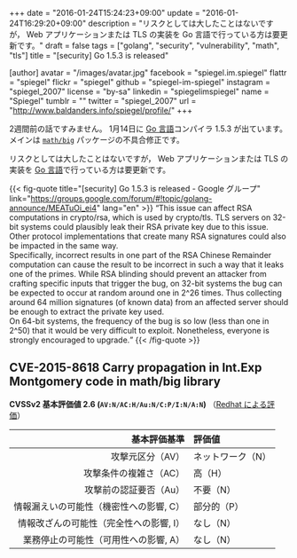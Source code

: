 +++
date = "2016-01-24T15:24:23+09:00"
update = "2016-01-24T16:29:20+09:00"
description = "リスクとしては大したことはないですが， Web アプリケーションまたは TLS の実装を Go 言語で行っている方は要更新です。"
draft = false
tags = ["golang", "security", "vulnerability", "math", "tls"]
title = "[security] Go 1.5.3 is released"

[author]
  avatar = "/images/avatar.jpg"
  facebook = "spiegel.im.spiegel"
  flattr = "spiegel"
  flickr = "spiegel"
  github = "spiegel-im-spiegel"
  instagram = "spiegel_2007"
  license = "by-sa"
  linkedin = "spiegelimspiegel"
  name = "Spiegel"
  tumblr = ""
  twitter = "spiegel_2007"
  url = "http://www.baldanders.info/spiegel/profile/"
+++

2週間前の話ですみません。
1月14日に [Go 言語]コンパイラ 1.5.3 が出ています。
メインは [`math/big`] パッケージの不具合修正です。

リスクとしては大したことはないですが， Web アプリケーションまたは TLS の実装を [Go 言語]で行っている方は要更新です。

{{< fig-quote title="[security] Go 1.5.3 is released - Google グループ" link="https://groups.google.com/forum/#!topic/golang-announce/MEATuOi_ei4" lang="en" >}}
<q>This issue can affect RSA computations in crypto/rsa, which is used by crypto/tls. TLS servers on 32-bit systems could plausibly leak their RSA private key due to this issue. Other protocol implementations that create many RSA signatures could also be impacted in the same way.<br>
Specifically, incorrect results in one part of the RSA Chinese Remainder computation can cause the result to be incorrect in such a way that it leaks one of the primes. While RSA blinding should prevent an attacker from crafting specific inputs that trigger the bug, on 32-bit systems the bug can be expected to occur at random around one in 2^26 times. Thus collecting around 64 million signatures (of known data) from an affected server should be enough to extract the private key used.<br>
On 64-bit systems, the frequency of the bug is so low (less than one in 2^50) that it would be very difficult to exploit. Nonetheless, everyone is strongly encouraged to upgrade.</q>
{{< /fig-quote >}}

## CVE-2015-8618 Carry propagation in Int.Exp Montgomery code in math/big library

**CVSSv2 基本評価値 2.6 (`AV:N/AC:H/Au:N/C:P/I:N/A:N`)**
（[Redhat による評価](https://access.redhat.com/security/cve/cve-2015-8618)）

| 基本評価基準                            | 評価値            |
|----------------------------------------:|:------------------|
| 攻撃元区分（AV）                        | ネットワーク（N） |
| 攻撃条件の複雑さ（AC）                  | 高（H）           |
| 攻撃前の認証要否（Au）                  | 不要（N）         |
| 情報漏えいの可能性（機密性への影響, C） | 部分的（P）       |
| 情報改ざんの可能性（完全性への影響, I） | なし（N）         |
| 業務停止の可能性（可用性への影響, A）   | なし（N）         |

[Go 言語]: https://golang.org/ "The Go Programming Language"
[`math/big`]: https://golang.org/pkg/math/big/ "big - The Go Programming Language"
